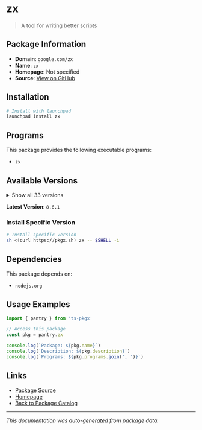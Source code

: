 # zx

> A tool for writing better scripts

## Package Information

- **Domain**: `google.com/zx`
- **Name**: `zx`
- **Homepage**: Not specified
- **Source**: [View on GitHub](https://github.com/pkgxdev/pantry/tree/main/projects/google.com/zx/package.yml)

## Installation

```bash
# Install with launchpad
launchpad install zx
```

## Programs

This package provides the following executable programs:

- `zx`

## Available Versions

<details>
<summary>Show all 33 versions</summary>

- `8.6.1`, `8.6.0`, `8.5.5`, `8.5.4`, `8.5.3`
- `8.5.2`, `8.5.0`, `8.4.1`, `8.4.0`, `8.3.2`
- `8.3.1`, `8.3.0`, `8.2.4`, `8.2.3`, `8.2.2`
- `8.2.1`, `8.2.0`, `8.1.9`, `8.1.8`, `8.1.7`
- `8.1.6`, `8.1.5`, `8.1.4`, `8.1.3`, `8.1.2`
- `8.1.1`, `8.1.0`, `8.0.2`, `8.0.1`, `8.0.0`
- `7.2.4`, `7.2.3`, `6.2.6`

</details>

**Latest Version**: `8.6.1`

### Install Specific Version

```bash
# Install specific version
sh <(curl https://pkgx.sh) zx -- $SHELL -i
```

## Dependencies

This package depends on:

- `nodejs.org`

## Usage Examples

```typescript
import { pantry } from 'ts-pkgx'

// Access this package
const pkg = pantry.zx

console.log(`Package: ${pkg.name}`)
console.log(`Description: ${pkg.description}`)
console.log(`Programs: ${pkg.programs.join(', ')}`)
```

## Links

- [Package Source](https://github.com/pkgxdev/pantry/tree/main/projects/google.com/zx/package.yml)
- [Homepage](#)
- [Back to Package Catalog](../../../package-catalog.md)

---

*This documentation was auto-generated from package data.*
